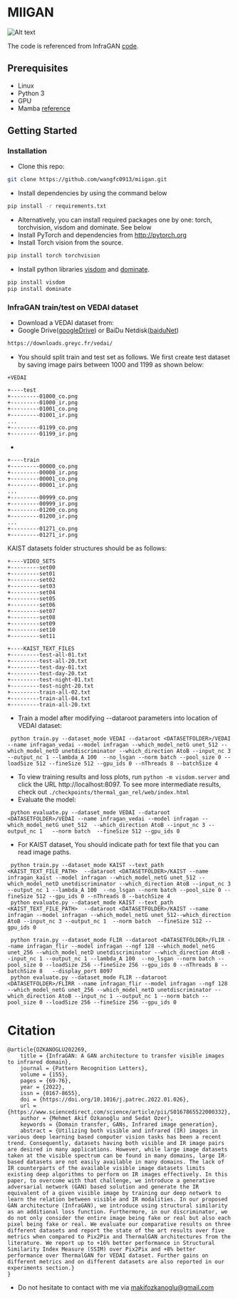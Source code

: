 # MIIGAN
![Alt text](fig/miigan.png "Architecture")

The code is referenced from InfraGAN [code](https://github.com/makifozkanoglu/InfraGAN).
## Prerequisites
- Linux
- Python 3
- GPU
- Mamba [reference](https://github.com/JCruan519/VM-UNet)

## Getting Started
### Installation
- Clone this repo:
```bash
git clone https://github.com/wangfc0913/miigan.git
```
- Install dependencies by using the command below
```bash
pip install -r requirements.txt
```
- Alternatively, you can install required packages one by one: torch, torchvision, visdom and dominate. See below
- Install PyTorch and dependencies from http://pytorch.org
- Install Torch vision from the source.
```bash
pip install torch torchvision
```
- Install python libraries [visdom](https://github.com/facebookresearch/visdom) and [dominate](https://github.com/Knio/dominate).
```bash
pip install visdom
pip install dominate
```


### InfraGAN train/test on VEDAI dataset
- Download a VEDAI dataset from:
- Google Drive([googleDrive](https://drive.google.com/file/d/1FXhYbDdqrrHERm8a20drlR18Ylj8iRDY/view?usp=drive_link)) or BaiDu Netdisk([baiduNet](https://pan.baidu.com/s/1r3h8XDoVDMhiVHeobV7qpg?pwd=zge6))

```bash
https://downloads.greyc.fr/vedai/
```
- You should split train and test set as follows. We first create test dataset by saving image pairs between 1000 and 1199 as shown below:

```
+VEDAI

+----test
+---------01000_co.png
+---------01000_ir.png
+---------01001_co.png
+---------01001_ir.png
...
+---------01199_co.png
+---------01199_ir.png
```
- 
```
+----train
+---------00000_co.png
+---------00000_ir.png
+---------00001_co.png
+---------00001_ir.png
...
+---------00999_co.png
+---------00999_ir.png
+---------01200_co.png
+---------01200_ir.png
...
+---------01271_co.png
+---------01271_ir.png
```
KAIST datasets folder structures should be as follows:
```
+----VIDEO_SETS
+---------set00
+---------set01
+---------set02
+---------set03
+---------set04
+---------set05
+---------set06
+---------set07
+---------set08
+---------set09
+---------set10
+---------set11

+----KAIST_TEXT_FILES
+---------test-all-01.txt
+---------test-all-20.txt
+---------test-day-01.txt
+---------test-day-20.txt
+---------test-night-01.txt
+---------test-night-20.txt
+---------train-all-02.txt
+---------train-all-04.txt
+---------train-all-20.txt
```

- Train a model after modifying --dataroot parameters into location of VEDAI dataset:
```
 python train.py --dataset_mode VEDAI --dataroot <DATASETFOLDER>/VEDAI --name infragan_vedai --model infragan --which_model_netG unet_512 --which_model_netD unetdiscriminator --which_direction AtoB --input_nc 3 --output_nc 1 --lambda_A 100  --no_lsgan --norm batch --pool_size 0 --loadSize 512 --fineSize 512 --gpu_ids 0 --nThreads 8 --batchSize 4
```
- To view training results and loss plots, run `python -m visdom.server` and click the URL http://localhost:8097. To see more intermediate results, check out `./checkpoints/thermal_gan_rel/web/index.html`
- Evaluate the model:
```
 python evaluate.py --dataset_mode VEDAI --dataroot <DATASETFOLDER>/VEDAI --name infragan_vedai --model infragan --which_model_netG unet_512  --which_direction AtoB --input_nc 3 --output_nc 1   --norm batch  --fineSize 512 --gpu_ids 0
```
- For KAIST dataset, 
You should indicate path for text file that you can read image paths.
```
 python train.py --dataset_mode KAIST --text_path <KAIST_TEXT_FILE_PATH>  --dataroot <DATASETFOLDER>/KAIST --name infragan_kaist --model infragan --which_model_netG unet_512 --which_model_netD unetdiscriminator --which_direction AtoB --input_nc 3 --output_nc 1 --lambda_A 100  --no_lsgan --norm batch --pool_size 0 --fineSize 512 --gpu_ids 0 --nThreads 8 --batchSize 4
 python evaluate.py --dataset_mode KAIST --text_path <KAIST_TEXT_FILE_PATH>  --dataroot <DATASETFOLDER>/KAIST --name infragan --model infragan --which_model_netG unet_512--which_direction AtoB --input_nc 3 --output_nc 1  --norm batch  --fineSize 512 --gpu_ids 0
```

```
 python train.py --dataset_mode FLIR --dataroot <DATASETFOLDER>/FLIR --name infragan_flir --model infragan --ngf 128 --which_model_netG unet_256 --which_model_netD unetdiscriminator --which_direction AtoB --input_nc 1 --output_nc 1 --lambda_A 100  --no_lsgan --norm batch --pool_size 0 --loadSize 256 --fineSize 256 --gpu_ids 0 --nThreads 8 --batchSize 8   --display_port 8097
 python evaluate.py --dataset_mode FLIR --dataroot <DATASETFOLDER>/FLIRR --name infragan_flir --model infragan --ngf 128 --which_model_netG unet_256 --which_model_netD unetdiscriminator --which_direction AtoB --input_nc 1 --output_nc 1 --norm batch --pool_size 0 --loadSize 256 --fineSize 256 --gpu_ids 0
``` 

 # Citation
```
@article{OZKANOGLU202269,
    title = {InfraGAN: A GAN architecture to transfer visible images to infrared domain},
    journal = {Pattern Recognition Letters},
    volume = {155},
    pages = {69-76},
    year = {2022},
    issn = {0167-8655},
    doi = {https://doi.org/10.1016/j.patrec.2022.01.026},
    url = {https://www.sciencedirect.com/science/article/pii/S0167865522000332},
    author = {Mehmet Akif Özkanoğlu and Sedat Ozer},
    keywords = {Domain transfer, GANs, Infrared image generation},
    abstract = {Utilizing both visible and infrared (IR) images in various deep learning based computer vision tasks has been a recent trend. Consequently, datasets having both visible and IR image pairs are desired in many applications. However, while large image datasets taken at the visible spectrum can be found in many domains, large IR-based datasets are not easily available in many domains. The lack of IR counterparts of the available visible image datasets limits existing deep algorithms to perform on IR images effectively. In this paper, to overcome with that challenge, we introduce a generative adversarial network (GAN) based solution and generate the IR equivalent of a given visible image by training our deep network to learn the relation between visible and IR modalities. In our proposed GAN architecture (InfraGAN), we introduce using structural similarity as an additional loss function. Furthermore, in our discriminator, we do not only consider the entire image being fake or real but also each pixel being fake or real. We evaluate our comparative results on three different datasets and report the state of the art results over five metrics when compared to Pix2Pix and ThermalGAN architectures from the literature. We report up to +16% better performance in Structural Similarity Index Measure (SSIM) over Pix2Pix and +8% better performance over ThermalGAN for VEDAI dataset. Further gains on different metrics and on different datasets are also reported in our experiments section.}
}
```
- Do not hesitate to contact with me via makifozkanoglu@gmail.com

